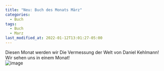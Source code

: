 ```yaml
---
title: "Neu: Buch des Monats März"
categories:
  - Buch
tags:
  - Buch
  - Marz
last_modified_at: 2022-01-12T13:01:27-05:00
---
```

Diesen Monat werden wir Die Vermessung der Welt von Daniel Kehlmann! Wir sehen uns in einem Monat!   
![image](https://i.gr-assets.com/images/S/compressed.photo.goodreads.com/books/1339673720l/3257100.jpg "book")
